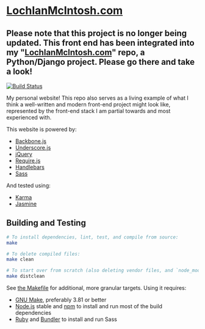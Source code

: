 # [LochlanMcIntosh.com](http://www.lochlanmcintosh.com/)

## Please note that this project is no longer being updated.  This front end has been integrated into my "[LochlanMcIntosh.com](https://github.com/Lochlan/LochlanMcIntosh.com)" repo, a Python/Django project.  Please go there and take a look!


[![Build Status](https://travis-ci.org/Lochlan/LochlanMcIntosh.com-frontend.png?branch=master)](https://travis-ci.org/Lochlan/LochlanMcIntosh.com-frontend)

My personal website!  This repo also serves as a living example of what I think a well-written and modern front-end project might look like, represented by the front-end stack I am partial towards and most experienced with.

This website is powered by:
- [Backbone.js](http://backbonejs.org/)
- [Underscore.js](http://underscorejs.org/)
- [jQuery](http://jquery.com/)
- [Require.js](http://requirejs.org/)
- [Handlebars](http://handlebarsjs.com/)
- [Sass](http://sass-lang.com/)

And tested using:
- [Karma](http://karma-runner.github.io/)
- [Jasmine](http://jasmine.github.io/)

## Building and Testing

```bash
# To install dependencies, lint, test, and compile from source:
make

# To delete compiled files:
make clean

# To start over from scratch (also deleting vendor files, and `node_modules`):
make distclean
```

See [the Makefile](https://github.com/Lochlan/LochlanMcIntosh.com-frontend/blob/master/Makefile) for additional, more granular targets.  Using it requires:

- [GNU Make](http://www.gnu.org/software/make/), preferably 3.81 or better
- [Node.js](http://nodejs.org/) stable and [npm](https://www.npmjs.com/) to install and run most of the build dependencies
- [Ruby](https://www.ruby-lang.org/) and [Bundler](http://bundler.io/) to install and run Sass
